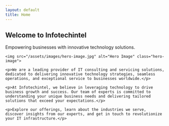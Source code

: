 ```yaml
---
layout: default
title: Home
---
```


<section id="content">
    <h1>Welcome to Infotechintel</h1>
    <p>Empowering businesses with innovative technology solutions.</p>

    <img src="/assets/images/hero-image.jpg" alt="Hero Image" class="hero-image">

    <p>We are a leading provider of IT consulting and servicing solutions, dedicated to delivering innovative technology strategies, seamless operations, and exceptional service to businesses worldwide.</p>

    <p>At Infotechintel, we believe in leveraging technology to drive business growth and success. Our team of experts is committed to understanding your unique business needs and delivering tailored solutions that exceed your expectations.</p>

    <p>Explore our offerings, learn about the industries we serve, discover insights from our experts, and get in touch to revolutionize your IT infrastructure.</p>
</section>
